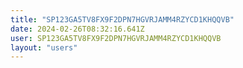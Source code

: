 ```yaml
---
title: "SP123GA5TV8FX9F2DPN7HGVRJAMM4RZYCD1KHQQVB"
date: 2024-02-26T08:32:16.641Z
user: SP123GA5TV8FX9F2DPN7HGVRJAMM4RZYCD1KHQQVB
layout: "users"
---
```

    